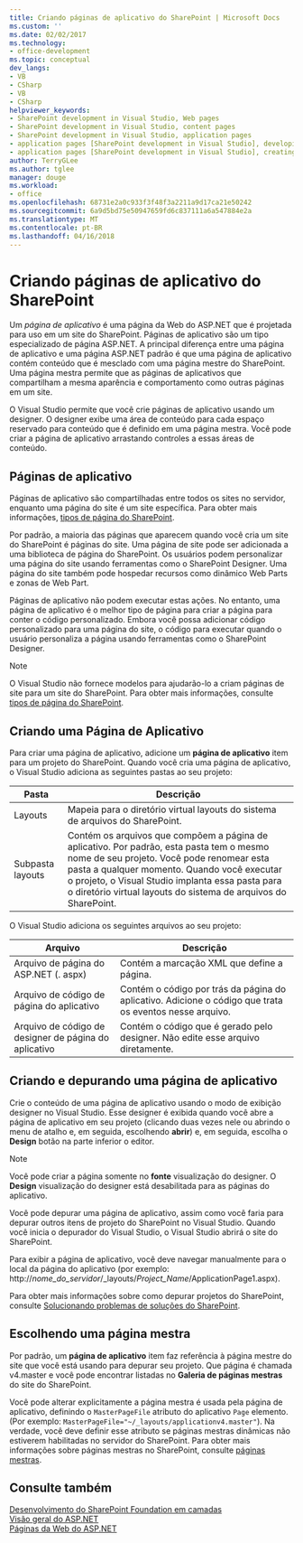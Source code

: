 ```yaml
---
title: Criando páginas de aplicativo do SharePoint | Microsoft Docs
ms.custom: ''
ms.date: 02/02/2017
ms.technology:
- office-development
ms.topic: conceptual
dev_langs:
- VB
- CSharp
- VB
- CSharp
helpviewer_keywords:
- SharePoint development in Visual Studio, Web pages
- SharePoint development in Visual Studio, content pages
- SharePoint development in Visual Studio, application pages
- application pages [SharePoint development in Visual Studio], developing
- application pages [SharePoint development in Visual Studio], creating
author: TerryGLee
ms.author: tglee
manager: douge
ms.workload:
- office
ms.openlocfilehash: 68731e2a0c933f3f48f3a2211a9d17ca21e50242
ms.sourcegitcommit: 6a9d5bd75e50947659fd6c837111a6a547884e2a
ms.translationtype: MT
ms.contentlocale: pt-BR
ms.lasthandoff: 04/16/2018
---
```

# <a name="creating-application-pages-for-sharepoint"></a>Criando páginas de aplicativo do SharePoint
  Um *página de aplicativo* é uma página da Web do ASP.NET que é projetada para uso em um site do SharePoint. Páginas de aplicativo são um tipo especializado de página ASP.NET. A principal diferença entre uma página de aplicativo e uma página ASP.NET padrão é que uma página de aplicativo contém conteúdo que é mesclado com uma página mestre do SharePoint. Uma página mestra permite que as páginas de aplicativos que compartilham a mesma aparência e comportamento como outras páginas em um site.  
  
 O Visual Studio permite que você crie páginas de aplicativo usando um designer. O designer exibe uma área de conteúdo para cada espaço reservado para conteúdo que é definido em uma página mestra. Você pode criar a página de aplicativo arrastando controles a essas áreas de conteúdo.  
  
## <a name="application-pages"></a>Páginas de aplicativo  
 Páginas de aplicativo são compartilhadas entre todos os sites no servidor, enquanto uma página do site é um site específica. Para obter mais informações, [tipos de página do SharePoint](http://go.microsoft.com/fwlink/?LinkID=211584).  
  
 Por padrão, a maioria das páginas que aparecem quando você cria um site do SharePoint é páginas do site. Uma página de site pode ser adicionada a uma biblioteca de página do SharePoint. Os usuários podem personalizar uma página do site usando ferramentas como o SharePoint Designer. Uma página do site também pode hospedar recursos como dinâmico Web Parts e zonas de Web Part.  
  
 Páginas de aplicativo não podem executar estas ações. No entanto, uma página de aplicativo é o melhor tipo de página para criar a página para conter o código personalizado. Embora você possa adicionar código personalizado para uma página do site, o código para executar quando o usuário personaliza a página usando ferramentas como o SharePoint Designer.  
  
> [!NOTE]  
>  O Visual Studio não fornece modelos para ajudarão-lo a criam páginas de site para um site do SharePoint. Para obter mais informações, consulte [tipos de página do SharePoint](http://go.microsoft.com/fwlink/?LinkID=211584).  
  
## <a name="creating-an-application-page"></a>Criando uma Página de Aplicativo  
 Para criar uma página de aplicativo, adicione um **página de aplicativo** item para um projeto do SharePoint. Quando você cria uma página de aplicativo, o Visual Studio adiciona as seguintes pastas ao seu projeto:  
  
|Pasta|Descrição|  
|------------|-----------------|  
|Layouts|Mapeia para o diretório virtual layouts do sistema de arquivos do SharePoint.|  
|Subpasta layouts|Contém os arquivos que compõem a página de aplicativo. Por padrão, esta pasta tem o mesmo nome de seu projeto. Você pode renomear esta pasta a qualquer momento. Quando você executar o projeto, o Visual Studio implanta essa pasta para o diretório virtual layouts do sistema de arquivos do SharePoint.|  
  
 O Visual Studio adiciona os seguintes arquivos ao seu projeto:  
  
|Arquivo|Descrição|  
|----------|-----------------|  
|Arquivo de página do ASP.NET (. aspx)|Contém a marcação XML que define a página.|  
|Arquivo de código de página do aplicativo|Contém o código por trás da página do aplicativo. Adicione o código que trata os eventos nesse arquivo.|  
|Arquivo de código de designer de página do aplicativo|Contém o código que é gerado pelo designer. Não edite esse arquivo diretamente.|  
  
## <a name="designing-and-debugging-an-application-page"></a>Criando e depurando uma página de aplicativo  
 Crie o conteúdo de uma página de aplicativo usando o modo de exibição designer no Visual Studio. Esse designer é exibida quando você abre a página de aplicativo em seu projeto (clicando duas vezes nele ou abrindo o menu de atalho e, em seguida, escolhendo **abrir**) e, em seguida, escolha o **Design** botão na parte inferior o editor.  
  
> [!NOTE]  
>  Você pode criar a página somente no **fonte** visualização do designer. O **Design** visualização do designer está desabilitada para as páginas do aplicativo.  
  
 Você pode depurar uma página de aplicativo, assim como você faria para depurar outros itens de projeto do SharePoint no Visual Studio. Quando você inicia o depurador do Visual Studio, o Visual Studio abrirá o site do SharePoint.  
  
 Para exibir a página de aplicativo, você deve navegar manualmente para o local da página do aplicativo (por exemplo: http://*nome_do_servidor*/_layouts/*Project_Name*/ApplicationPage1.aspx).  
  
 Para obter mais informações sobre como depurar projetos do SharePoint, consulte [Solucionando problemas de soluções do SharePoint](../sharepoint/troubleshooting-sharepoint-solutions.md).  
  
## <a name="choosing-a-master-page"></a>Escolhendo uma página mestra  
 Por padrão, um **página de aplicativo** item faz referência à página mestre do site que você está usando para depurar seu projeto. Que página é chamada v4.master e você pode encontrar listadas no **Galeria de páginas mestras** do site do SharePoint.  
  
 Você pode alterar explicitamente a página mestra é usada pela página de aplicativo, definindo o `MasterPageFile` atributo do aplicativo `Page` elemento. (Por exemplo: `MasterPageFile="~/_layouts/applicationv4.master"`). Na verdade, você deve definir esse atributo se páginas mestras dinâmicas não estiverem habilitadas no servidor do SharePoint. Para obter mais informações sobre páginas mestras no SharePoint, consulte [páginas mestras](http://go.microsoft.com/fwlink/?LinkID=169281).  
  
## <a name="see-also"></a>Consulte também  
 [Desenvolvimento do SharePoint Foundation em camadas](http://go.microsoft.com/fwlink/?LinkID=182103)   
 [Visão geral do ASP.NET](/aspnet/overview)   
 [Páginas da Web do ASP.NET](/aspnet/web-pages/index)   
  
  